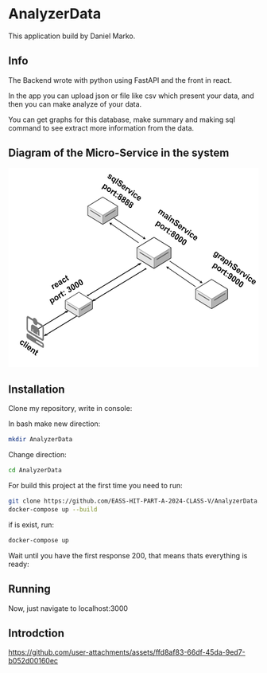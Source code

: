 # AnalyzerData

This application build by Daniel Marko.

## Info
The Backend wrote with python using FastAPI and the front in react.

In the app you can upload json or file like csv which present your data, and then you can make analyze of your data.

You can get graphs for this database, make summary and making sql command to see extract more information from the data.


## Diagram of the Micro-Service in the system
<img src="service_diagram.png" alt="Micro-Service" style="width: 600px; height: 400px;">


## Installation

Clone my repository, write in console:

In bash make new direction:
```bash
mkdir AnalyzerData
```
Change direction:
```bash
cd AnalyzerData
```
For build this project at the first time you need to run:

```bash
git clone https://github.com/EASS-HIT-PART-A-2024-CLASS-V/AnalyzerData.git
docker-compose up --build
```
if is exist, run:
```bash
docker-compose up
```
Wait until you have the first response 200, that means thats everything is ready:

## Running
Now, just navigate to localhost:3000

## Introdction

https://github.com/user-attachments/assets/ffd8af83-66df-45da-9ed7-b052d00160ec

